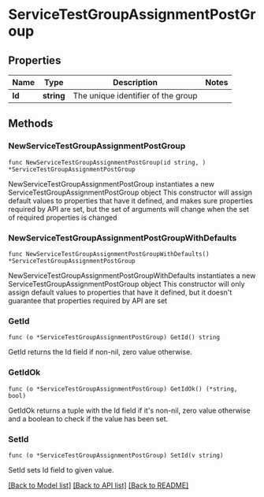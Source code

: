 # ServiceTestGroupAssignmentPostGroup

## Properties

Name | Type | Description | Notes
------------ | ------------- | ------------- | -------------
**Id** | **string** | The unique identifier of the group | 

## Methods

### NewServiceTestGroupAssignmentPostGroup

`func NewServiceTestGroupAssignmentPostGroup(id string, ) *ServiceTestGroupAssignmentPostGroup`

NewServiceTestGroupAssignmentPostGroup instantiates a new ServiceTestGroupAssignmentPostGroup object
This constructor will assign default values to properties that have it defined,
and makes sure properties required by API are set, but the set of arguments
will change when the set of required properties is changed

### NewServiceTestGroupAssignmentPostGroupWithDefaults

`func NewServiceTestGroupAssignmentPostGroupWithDefaults() *ServiceTestGroupAssignmentPostGroup`

NewServiceTestGroupAssignmentPostGroupWithDefaults instantiates a new ServiceTestGroupAssignmentPostGroup object
This constructor will only assign default values to properties that have it defined,
but it doesn't guarantee that properties required by API are set

### GetId

`func (o *ServiceTestGroupAssignmentPostGroup) GetId() string`

GetId returns the Id field if non-nil, zero value otherwise.

### GetIdOk

`func (o *ServiceTestGroupAssignmentPostGroup) GetIdOk() (*string, bool)`

GetIdOk returns a tuple with the Id field if it's non-nil, zero value otherwise
and a boolean to check if the value has been set.

### SetId

`func (o *ServiceTestGroupAssignmentPostGroup) SetId(v string)`

SetId sets Id field to given value.



[[Back to Model list]](../README.md#documentation-for-models) [[Back to API list]](../README.md#documentation-for-api-endpoints) [[Back to README]](../README.md)


